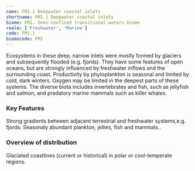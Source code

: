```yaml
---
name: FM1.1 Deepwater coastal inlets
shortname: FM1.1 Deepwater coastal inlets
biome: FM1. Semi-confined transitional waters biome
realm: ['Freshwater', 'Marine']
code: FM1.1
biomecode: FM1
---
```


Ecosystems in these deep, narrow inlets were mostly formed by glaciers and subsequently flooded (e.g. fjords). They have some features of open oceans, but are strongly influenced by freshwater inflows and the surrounding coast. Productivity by phytoplankton is seasonal and limited by cold, dark winters. Oxygen may be limited in the deepest parts of these systems. The diverse biota includes invertebrates and fish, such as jellyfish and salmon, and predatory marine mammals such as killer whales.

### Key Features

Strong gradients between adjacent terrestrial and freshwater systems,e.g. fjords. Seasonaly abundant plankton, jellies, fish and mammals..

### Overview of distribution

Glaciated coastlines (current or historical) in polar or cool-temperate regions.
